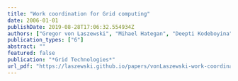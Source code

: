 ```yaml
---
title: "Work coordination for Grid computing"
date: 2006-01-01
publishDate: 2019-08-28T17:06:32.554934Z
authors: ["Gregor von Laszewski", "Mihael Hategan", "Deepti Kodeboyina"]
publication_types: ["6"]
abstract: ""
featured: false
publication: "*Grid Technologies*"
url_pdf: "https://laszewski.github.io/papers/vonLaszewski-work-coordination.pdf"
---
```


